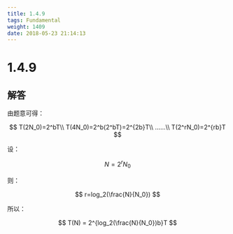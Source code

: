 ```yaml
---
title: 1.4.9
tags: Fundamental
weight: 1409
date: 2018-05-23 21:14:13
---
```


# 1.4.9


## 解答

由题意可得：

$$
T(2N_0)=2^bT\\
T(4N_0)=2^b(2^bT)=2^{2b}T\\
......\\
T(2^rN_0)=2^{rb}T
$$

设：

$$
N=2^rN_0
$$

则：

$$
r=log_2(\frac{N}{N_0})
$$

所以：

$$
T(N) = 2^{log_2(\frac{N}{N_0})b}T
$$
